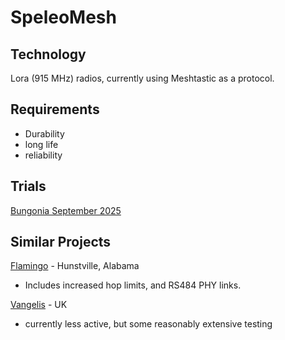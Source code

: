 # SpeleoMesh

## Technology

Lora (915 MHz) radios, currently using Meshtastic as a protocol.

## Requirements
- Durability
- long life
- reliability 


## Trials 
[Bungonia September 2025](trials/Bungonia_0925.md)



## Similar Projects

[Flamingo](https://github.com/rbreesems/flamingo?tab=readme-ov-file) - Hunstville, Alabama
- Includes increased hop limits, and RS484 PHY links. 


[Vangelis](https://github.com/semper-ad-fundum/vangelis) - UK
- currently less active, but some reasonably extensive testing